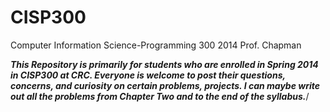 CISP300 
=======

Computer Information Science-Programming 300 2014 Prof. Chapman

***This Repository is primarily for students who are enrolled in Spring 2014 in CISP300 at CRC.  Everyone is welcome to post their questions, concerns, and curiosity on certain problems, projects. I can maybe write out all the problems from Chapter Two and to the end of the syllabus.***/

